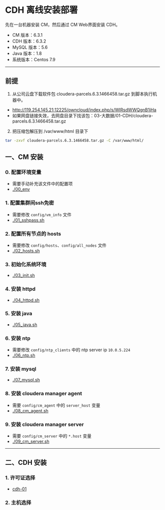 # CDH 离线安装部署

先在一台机器安装 CM，然后通过 CM Web界面安装 CDH。

- CM 版本：6.3.1
- CDH 版本：6.3.2
- MySQL 版本：5.6
- Java 版本：1.8
- 系统版本：Centos 7.9

*****

## 前提

1. 从公司云盘下载软件包 cloudera-parcels.6.3.1466458.tar.gz 到脚本执行机器中。
- http://119.254.145.21:12225/owncloud/index.php/s/WIRsdWWQgnB1jHa
- 如果网盘链接失效，去网盘目录下找该包：03-大数据/01-CDH/cloudera-parcels.6.3.1466458.tar.gz

2. 把压缩包解压到 /var/www/html 目录下
```bash
tar -zxvf cloudera-parcels.6.3.1466458.tar.gz -C /var/www/html/
```

## 一、CM 安装

### 0. 配置环境变量
- 需要手动补充该文件中的配置项
- [./00_env](./00_env)

### 1. 配置集群间ssh免密
- 需要修改 `config/vm_info` 文件
- [./01_sshpass.sh](./01_sshpass.sh)

### 2. 配置所有节点的 hosts
- 需要修改 `config/hosts`、`config/all_nodes` 文件
- [./02_hosts.sh](./02_hosts.sh)

### 3. 初始化系统环境
- [./03_init.sh](./03_init.sh)

### 4. 安装 httpd
- [./04_httpd.sh](./04_httpd.sh)

### 5. 安装 java
- [./05_java.sh](./05_java.sh)

### 6. 安装 ntp
- 需要修改 `config/ntp_clients` 中的 ntp server ip `10.0.5.224`
- [./06_ntp.sh](./06_ntp.sh)

### 7. 安装 mysql
- [./07_mysql.sh](./07_mysql.sh)

### 8. 安装 cloudera manager agent
- 需要 `config/cm_agent` 中的 `server_host` 变量
- [./08_cm_agent.sh](./08_cm_agent.sh)

### 9. 安装 cloudera manager server
- 需要 `config/cm_server` 中的 `*.host` 变量
- [./09_cm_server.sh](./09_cm_server.sh)

*****

## 二、CDH 安装

### 1. 许可证选择
- [cdh-01](./images/cdh-01.png)

### 2. 主机选择
